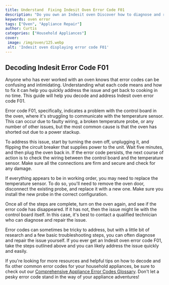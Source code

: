 ```yaml
---
title: Understand  Fixing Indesit Oven Error Code F01
description: "Do you own an Indesit oven Discover how to diagnose and repair any error code F01 with this concise and easy to follow guide Find out how today"
keywords: oven error
tags: ["Oven", "Appliance Repair"]
author: Curtis
categories: ["Household Appliances"]
cover: 
 image: /img/oven/125.webp
 alt: 'Indesit oven displaying error code F01'
---
```

## Decoding Indesit Error Code F01
Anyone who has ever worked with an oven knows that error codes can be confusing and intimidating. Understanding what each code means and how to fix it can help you quickly address the issue and get back to cooking in no time. This guide will help you decode and address Indesit oven error code F01. 

Error code F01, specifically, indicates a problem with the control board in the oven, where it's struggling to communicate with the temperature sensor. This can occur due to faulty wiring, a broken temperature probe, or any number of other issues, but the most common cause is that the oven has shorted out due to a power stackup.

To address this issue, start by turning the oven off, unplugging it, and flipping the circuit breaker that supplies power to the unit. Wait five minutes, and then plug the oven back in. If the error code persists, the next course of action is to check the wiring between the control board and the temperature sensor. Make sure all the connections are firm and secure and check for any damage. 

If everything appears to be in working order, you may need to replace the temperature sensor. To do so, you'll need to remove the oven door, disconnect the existing probe, and replace it with a new one. Make sure you install the new probe in the correct configuration.

Once all of the steps are complete, turn on the oven again, and see if the error code has disappeared. If it has not, then the issue might lie with the control board itself. In this case, it's best to contact a qualified technician who can diagnose and repair the issue.

Error codes can sometimes be tricky to address, but with a little bit of research and a few basic troubleshooting steps, you can often diagnose and repair the issue yourself. If you ever get an Indesit oven error code F01, take the steps outlined above and you can likely address the issue quickly and easily.

If you're looking for more resources and helpful tips on how to decode and fix other common error codes for your household appliances, be sure to check out our [Comprehensive Appliance Error Codes Glossary](./error-codes/). Don't let a pesky error code stand in the way of your appliance adventures!
